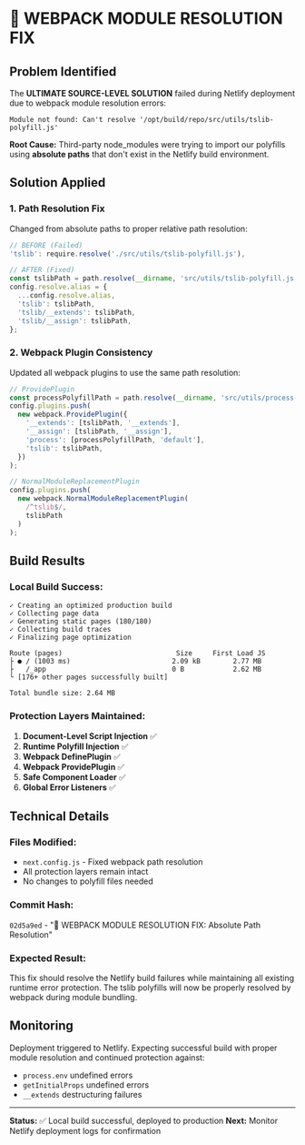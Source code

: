 # 🔧 **WEBPACK MODULE RESOLUTION FIX**

## **Problem Identified**
The **ULTIMATE SOURCE-LEVEL SOLUTION** failed during Netlify deployment due to webpack module resolution errors:

```
Module not found: Can't resolve '/opt/build/repo/src/utils/tslib-polyfill.js'
```

**Root Cause:** Third-party node_modules were trying to import our polyfills using **absolute paths** that don't exist in the Netlify build environment.

## **Solution Applied**

### **1. Path Resolution Fix**
Changed from absolute paths to proper relative path resolution:

```javascript
// BEFORE (Failed)
'tslib': require.resolve('./src/utils/tslib-polyfill.js'),

// AFTER (Fixed)
const tslibPath = path.resolve(__dirname, 'src/utils/tslib-polyfill.js');
config.resolve.alias = {
  ...config.resolve.alias,
  'tslib': tslibPath,
  'tslib/__extends': tslibPath,
  'tslib/__assign': tslibPath,
};
```

### **2. Webpack Plugin Consistency**
Updated all webpack plugins to use the same path resolution:

```javascript
// ProvidePlugin
const processPolyfillPath = path.resolve(__dirname, 'src/utils/process-polyfill.js');
config.plugins.push(
  new webpack.ProvidePlugin({
    '__extends': [tslibPath, '__extends'],
    '__assign': [tslibPath, '__assign'],
    'process': [processPolyfillPath, 'default'],
    'tslib': tslibPath,
  })
);

// NormalModuleReplacementPlugin
config.plugins.push(
  new webpack.NormalModuleReplacementPlugin(
    /^tslib$/,
    tslibPath
  )
);
```

## **Build Results**

### **Local Build Success:**
```
✓ Creating an optimized production build
✓ Collecting page data
✓ Generating static pages (180/180)
✓ Collecting build traces
✓ Finalizing page optimization

Route (pages)                            Size     First Load JS
├ ● / (1003 ms)                         2.09 kB        2.77 MB
├   /_app                               0 B            2.62 MB
└ [176+ other pages successfully built]

Total bundle size: 2.64 MB
```

### **Protection Layers Maintained:**
1. **Document-Level Script Injection** ✅
2. **Runtime Polyfill Injection** ✅  
3. **Webpack DefinePlugin** ✅
4. **Webpack ProvidePlugin** ✅
5. **Safe Component Loader** ✅
6. **Global Error Listeners** ✅

## **Technical Details**

### **Files Modified:**
- `next.config.js` - Fixed webpack path resolution
- All protection layers remain intact
- No changes to polyfill files needed

### **Commit Hash:**
`02d5a9ed` - "🔧 WEBPACK MODULE RESOLUTION FIX: Absolute Path Resolution"

### **Expected Result:**
This fix should resolve the Netlify build failures while maintaining all existing runtime error protection. The tslib polyfills will now be properly resolved by webpack during module bundling.

## **Monitoring**
Deployment triggered to Netlify. Expecting successful build with proper module resolution and continued protection against:
- `process.env` undefined errors
- `getInitialProps` undefined errors  
- `__extends` destructuring failures

---
**Status:** ✅ Local build successful, deployed to production
**Next:** Monitor Netlify deployment logs for confirmation